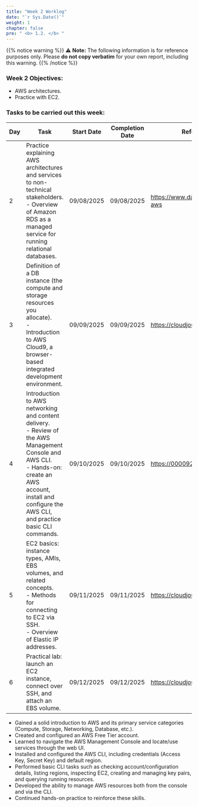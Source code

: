 ```yaml
---
title: "Week 2 Worklog"
date: "`r Sys.Date()`"
weight: 1
chapter: false
pre: " <b> 1.2. </b> "
---
```

{{% notice warning %}} 
⚠️ **Note:** The following information is for reference purposes only. Please **do not copy verbatim** for your own report, including this warning.
{{% /notice %}}


### Week 2 Objectives:

* AWS architectures.
* Practice with EC2.

### Tasks to be carried out this week:
| Day | Task                                                                                                                                                                                                   | Start Date | Completion Date | Reference Material                        |
| --- | --- | --- | --- | --- |
| 2 | Practice explaining AWS architectures and services to non-technical stakeholders.<br>- Overview of Amazon RDS as a managed service for running relational databases. | 09/08/2025 | 09/08/2025 | <https://www.datacamp.com/blog/learn-aws> |
| 3 | Definition of a DB instance (the compute and storage resources you allocate).<br>- Introduction to AWS Cloud9, a browser-based integrated development environment. | 09/09/2025 | 09/09/2025 | <https://cloudjourney.awsstudygroup.com/> |
| 4 | Introduction to AWS networking and content delivery.<br>- Review of the AWS Management Console and AWS CLI.<br>- Hands-on: create an AWS account, install and configure the AWS CLI, and practice basic CLI commands. | 09/10/2025 | 09/10/2025 | <https://000092.awsstudygroup.com/> |
| 5 | EC2 basics: instance types, AMIs, EBS volumes, and related concepts.<br>- Methods for connecting to EC2 via SSH.<br>- Overview of Elastic IP addresses. | 09/11/2025 | 09/11/2025 | <https://cloudjourney.awsstudygroup.com/> |
| 6 | Practical lab: launch an EC2 instance, connect over SSH, and attach an EBS volume. | 09/12/2025 | 09/12/2025 | <https://cloudjourney.awsstudygroup.com/> |

* Gained a solid introduction to AWS and its primary service categories (Compute, Storage, Networking, Database, etc.).
* Created and configured an AWS Free Tier account.
* Learned to navigate the AWS Management Console and locate/use services through the web UI.
* Installed and configured the AWS CLI, including credentials (Access Key, Secret Key) and default region.
* Performed basic CLI tasks such as checking account/configuration details, listing regions, inspecting EC2, creating and managing key pairs, and querying running resources.
* Developed the ability to manage AWS resources both from the console and via the CLI.
* Continued hands-on practice to reinforce these skills.
